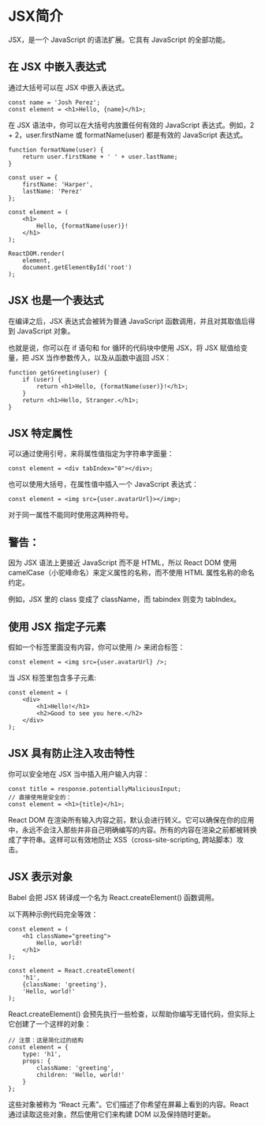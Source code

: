 # JSX简介

JSX，是一个 JavaScript 的语法扩展。它具有 JavaScript 的全部功能。

## 在 JSX 中嵌入表达式

通过大括号可以在 JSX 中嵌入表达式。

    const name = 'Josh Perez';
    const element = <h1>Hello, {name}</h1>;

在 JSX 语法中，你可以在大括号内放置任何有效的 JavaScript 表达式。例如，2 + 2，user.firstName 或 formatName(user) 都是有效的 JavaScript 表达式。

    function formatName(user) {
        return user.firstName + ' ' + user.lastName;
    }

    const user = {
        firstName: 'Harper',
        lastName: 'Perez'
    };

    const element = (
        <h1>
            Hello, {formatName(user)}!
        </h1>
    );

    ReactDOM.render(
        element,
        document.getElementById('root')
    );

## JSX 也是一个表达式

在编译之后，JSX 表达式会被转为普通 JavaScript 函数调用，并且对其取值后得到 JavaScript 对象。

也就是说，你可以在 if 语句和 for 循环的代码块中使用 JSX，将 JSX 赋值给变量，把 JSX 当作参数传入，以及从函数中返回 JSX：

    function getGreeting(user) {
        if (user) {
            return <h1>Hello, {formatName(user)}!</h1>;
        }
        return <h1>Hello, Stranger.</h1>;
    }

## JSX 特定属性

可以通过使用引号，来将属性值指定为字符串字面量：

    const element = <div tabIndex="0"></div>;

也可以使用大括号，在属性值中插入一个 JavaScript 表达式：

    const element = <img src={user.avatarUrl}></img>;

对于同一属性不能同时使用这两种符号。

## 警告：

因为 JSX 语法上更接近 JavaScript 而不是 HTML，所以 React DOM 使用 camelCase（小驼峰命名）来定义属性的名称，而不使用 HTML 属性名称的命名约定。

例如，JSX 里的 class 变成了 className，而 tabindex 则变为 tabIndex。


## 使用 JSX 指定子元素

假如一个标签里面没有内容，你可以使用 /> 来闭合标签：

    const element = <img src={user.avatarUrl} />;

当 JSX 标签里包含多子元素:

    const element = (
        <div>
            <h1>Hello!</h1>
            <h2>Good to see you here.</h2>
        </div>
    );


## JSX 具有防止注入攻击特性

你可以安全地在 JSX 当中插入用户输入内容：

    const title = response.potentiallyMaliciousInput;
    // 直接使用是安全的：
    const element = <h1>{title}</h1>;

React DOM 在渲染所有输入内容之前，默认会进行转义。它可以确保在你的应用中，永远不会注入那些并非自己明确编写的内容。所有的内容在渲染之前都被转换成了字符串。这样可以有效地防止 XSS（cross-site-scripting, 跨站脚本）攻击。


## JSX 表示对象

Babel 会把 JSX 转译成一个名为 React.createElement() 函数调用。

以下两种示例代码完全等效：

    const element = (
        <h1 className="greeting">
            Hello, world!
        </h1>
    );

    const element = React.createElement(
        'h1',
        {className: 'greeting'},
        'Hello, world!'
    );

React.createElement() 会预先执行一些检查，以帮助你编写无错代码，但实际上它创建了一个这样的对象：

    // 注意：这是简化过的结构
    const element = {
        type: 'h1',
        props: {
            className: 'greeting',
            children: 'Hello, world!'
        }
    };

这些对象被称为 “React 元素”。它们描述了你希望在屏幕上看到的内容。React 通过读取这些对象，然后使用它们来构建 DOM 以及保持随时更新。